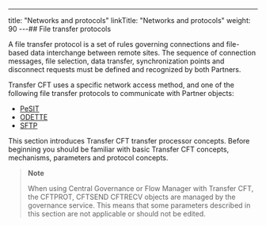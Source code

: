 ---
title: "Networks and protocols"
linkTitle: "Networks and protocols"
weight: 90
---## File transfer protocols

A file transfer protocol is
a set of rules governing connections and file-based data interchange between
remote sites. The sequence of connection messages, file selection, data
transfer, synchronization points and disconnect requests must be defined
and recognized by both Partners.

Transfer CFT uses a specific network access
method, and one of the following file transfer protocols
to communicate with Partner objects:

- [PeSIT](about_pesit)
- [ODETTE](start_here_odette)
- [SFTP](sftp_intro)

This
section introduces Transfer CFT transfer processor concepts. Before beginning you should be familiar with basic Transfer
CFT concepts, mechanisms, parameters and protocol concepts.

> **Note**
>
> When using Central Governance or Flow Manager with Transfer CFT, the CFTPROT, CFTSEND CFTRECV objects are managed by the governance service. This means that some parameters described in this section are not applicable or should not be edited.
